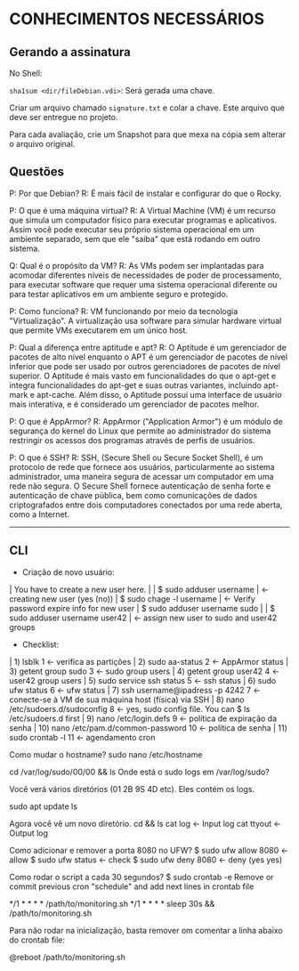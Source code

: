 # CONHECIMENTOS NECESSÁRIOS

## Gerando a assinatura

No Shell:

`sha1sum <dir/fileDebian.vdi>`: Será gerada uma chave.

Criar um arquivo chamado `signature.txt` e colar a chave. Este arquivo que deve ser entregue no projeto.

Para cada avaliação, crie um Snapshot para que mexa na cópia sem alterar o arquivo original.


## Questões

P: Por que Debian?
R: É mais fácil de instalar e configurar do que o Rocky.

P: O que é uma máquina virtual?
R: A Virtual Machine (VM) é um recurso que simula um computador físico para executar programas e aplicativos. Assim você pode executar seu próprio sistema operacional em um  ambiente separado, sem que ele "saiba" que está rodando em outro sistema.

Q: Qual é o propósito da VM?
R: As VMs podem ser implantadas para acomodar diferentes níveis de necessidades de poder de processamento, para executar software que requer uma sistema operacional diferente ou para testar aplicativos em um ambiente seguro e protegido.

P: Como funciona?
R: VM funcionando por meio da tecnologia "Virtualização". A virtualização usa software para simular hardware virtual que permite VMs executarem em um único host.

P: Qual a diferença entre aptitude e apt?
R: O Aptitude é um gerenciador de pacotes de alto nível enquanto o APT é um gerenciador de pacotes de nível inferior que pode ser usado por outros gerenciadores de pacotes de nível superior. O Aptitude é mais vasto em funcionalidades do que o apt-get e integra funcionalidades do apt-get e suas outras variantes, incluindo apt-mark e apt-cache. Além disso, o Aptitude possui uma interface de usuário mais interativa, e é considerado um gerenciador de pacotes melhor.

P: O que é AppArmor?
R: AppArmor ("Application Armor") é um módulo de segurança do kernel do Linux que permite ao administrador do sistema restringir os acessos dos programas através de perfis de usuários.

P: O que é SSH?
R: SSH, (Secure Shell ou Secure Socket Shell), é um protocolo de rede que fornece aos usuários, particularmente ao sistema administrador, uma maneira segura de acessar um computador em uma rede não segura. O Secure Shell fornece autenticação de senha forte e autenticação de chave pública, bem como comunicações de dados criptografados entre dois computadores conectados por uma rede aberta, como a Internet.

---

## CLI

- Criação de novo usuário:

| You have to create a new user here.   |
| $ sudo adduser username               | <- creating new user (yes (no))
| $ sudo chage -l username              | <- Verify password expire info for new user
| $ sudo adduser username sudo          |
| $ sudo adduser username user42        | <- assign new user to sudo and user42 groups

- Checklist:

| 1) lsblk                              1 <- verifica as partições
| 2) sudo aa-status                     2 <- AppArmor status
| 3) getent group sudo                  3 <- sudo group users
| 4) getent group user42                4 <- user42 group users
| 5) sudo service ssh status            5 <- ssh status
| 6) sudo ufw status                    6 <- ufw status
| 7) ssh username@ipadress -p 4242      7 <- conecte-se à VM de sua máquina host (física) via SSH
| 8) nano /etc/sudoers.d/sudoconfig     8 <- yes, sudo config file. You can $ ls /etc/sudoers.d first
| 9) nano /etc/login.defs               9 <- política de expiração da senha
| 10) nano /etc/pam.d/common-password  10 <- política de senha
| 11) sudo crontab -l                  11 <- agendamento cron

Como mudar o hostname?
sudo nano /etc/hostname



cd /var/log/sudo/00/00 && ls       Onde está o sudo logs em /var/log/sudo?

Você verá vários diretórios (01 2B 9S 4D etc). Eles contém os logs.

sudo apt update
ls

Agora você vê um novo diretório.
cd <nameofnewdirectory> && ls
cat log                               <- Input log
cat ttyout                            <- Output log

Como adicionar e remover a porta 8080 no UFW?
$ sudo ufw allow 8080                 <- allow
$ sudo ufw status                     <- check
$ sudo ufw deny 8080                  <- deny (yes yes)

Como rodar o script a cada 30 segundos?
$ sudo crontab -e
Remove or commit previous cron "schedule" and add next lines in crontab file

*/1 * * * * /path/to/monitoring.sh
*/1 * * * * sleep 30s && /path/to/monitoring.sh

Para não rodar na inicialização, basta remover om comentar a linha abaixo do crontab file:

@reboot /path/to/monitoring.sh
